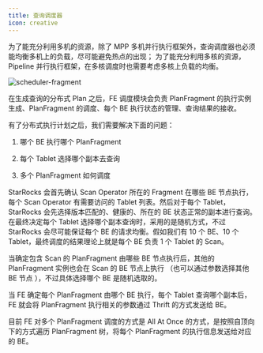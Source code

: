 ```yaml
---
title: 查询调度器
icon: creative
---
```


为了能充分利用多机的资源，除了 MPP 多机并行执行框架外，查询调度器也必须能均衡多机上的负载，尽可能避免热点的出现；
为了能充分利用多核的资源，Pipeline 并行执行框架，在多核调度时也需要考虑多核上负载的均衡。


![scheduler-fragment](/scheduler-fragment.png)

在生成查询的分布式 Plan 之后，FE 调度模块会负责 PlanFragment 的执行实例生成、PlanFragment 的调度、每个 BE 执行状态的管理、查询结果的接收。

有了分布式执行计划之后，我们需要解决下面的问题：

1. 哪个 BE 执行哪个 PlanFragment

2. 每个 Tablet 选择哪个副本去查询

3. 多个 PlanFragment 如何调度

StarRocks 会首先确认 Scan Operator 所在的 Fragment 在哪些 BE 节点执行，每个 Scan Operator 有需要访问的 Tablet 列表。然后对于每个 Tablet，StarRocks 会先选择版本匹配的、健康的、所在的 BE 状态正常的副本进行查询。在最终决定每个 Tablet 选择哪个副本查询时，采用的是随机方式，不过 StarRocks 会尽可能保证每个 BE 的请求均衡。假如我们有 10 个 BE、10 个 Tablet，最终调度的结果理论上就是每个 BE 负责 1 个 Tablet 的 Scan。

当确定包含 Scan 的 PlanFragment 由哪些 BE 节点执行后，其他的 PlanFragment 实例也会在 Scan 的 BE 节点上执行 （也可以通过参数选择其他 BE 节点 ），不过具体选择哪个 BE 是随机选取的。

当 FE 确定每个 PlanFragment 由哪个 BE 执行，每个 Tablet 查询哪个副本后，FE 就会将 PlanFragment 执行相关的参数通过 Thrift 的方式发送给 BE。

目前 FE 对多个 PlanFragment 调度的方式是 All At Once 的方式，是按照自顶向下的方式遍历 PlanFragment 树，将每个 PlanFragment 的执行信息发送给对应的 BE。
